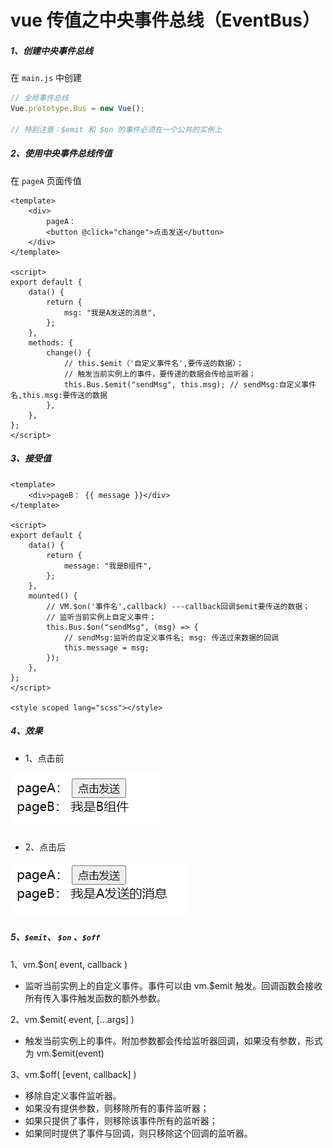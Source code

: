 # vue 传值之中央事件总线（EventBus）

##### 1、创建中央事件总线

在 `main.js` 中创建

```JavaScript
// 全局事件总线
Vue.prototype.Bus = new Vue();

// 特别注意：$emit 和 $on 的事件必须在一个公共的实例上
```

##### 2、使用中央事件总线传值

在 `pageA` 页面传值

```vue
<template>
    <div>
        pageA：
        <button @click="change">点击发送</button>
    </div>
</template>

<script>
export default {
    data() {
        return {
            msg: "我是A发送的消息",
        };
    },
    methods: {
        change() {
            // this.$emit（'自定义事件名',要传送的数据）；
            // 触发当前实例上的事件，要传递的数据会传给监听器；
            this.Bus.$emit("sendMsg", this.msg); // sendMsg:自定义事件名,this.msg:要传送的数据
        },
    },
};
</script>
```

##### 3、接受值

```vue
<template>
    <div>pageB： {{ message }}</div>
</template>

<script>
export default {
    data() {
        return {
            message: "我是B组件",
        };
    },
    mounted() {
        // VM.$on('事件名',callback) ---callback回调$emit要传送的数据；
        // 监听当前实例上自定义事件；
        this.Bus.$on("sendMsg", (msg) => {
            // sendMsg:监听的自定义事件名; msg: 传送过来数据的回调
            this.message = msg;
        });
    },
};
</script>

<style scoped lang="scss"></style>
```

##### 4、效果

-   1、点击前

![图1](./chart/1.png)

-   2、点击后

![图2](./chart/2.png)

##### 5、`$emit`、 `$on` 、`$off`

1、vm.\$on( event, callback )

-   监听当前实例上的自定义事件。事件可以由 vm.\$emit 触发。回调函数会接收所有传入事件触发函数的额外参数。

2、vm.\$emit( event, […args] )

-   触发当前实例上的事件。附加参数都会传给监听器回调，如果没有参数，形式为 vm.\$emit(event)

3、vm.\$off( [event, callback] )

-   移除自定义事件监听器。
-   如果没有提供参数，则移除所有的事件监听器；
-   如果只提供了事件，则移除该事件所有的监听器；
-   如果同时提供了事件与回调，则只移除这个回调的监听器。
